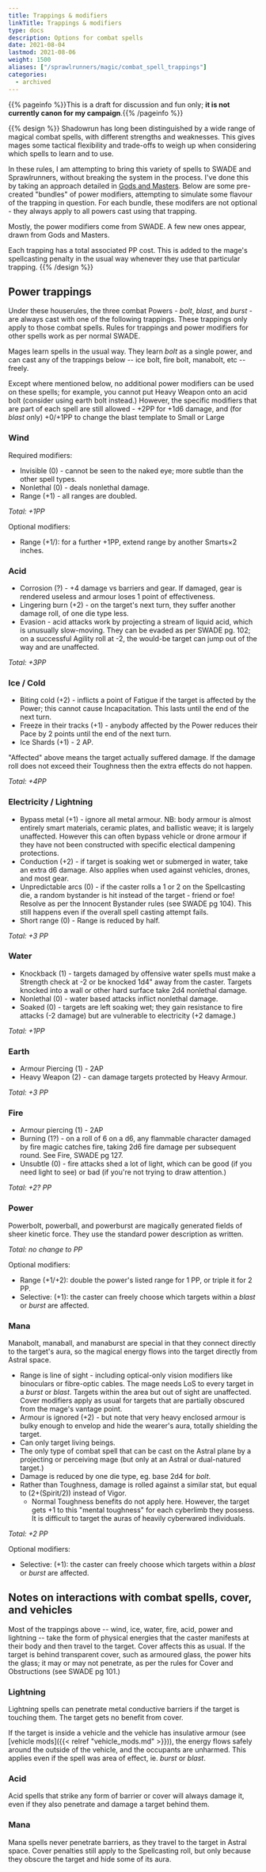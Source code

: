 ```yaml
---
title: Trappings & modifiers
linkTitle: Trappings & modifiers
type: docs
description: Options for combat spells
date: 2021-08-04
lastmod: 2021-08-06
weight: 1500
aliases: ["/sprawlrunners/magic/combat_spell_trappings"]
categories:
  - archived
---
```

{{% pageinfo %}}This is a draft for discussion and fun only; **it is not currently canon for my campaign**.{{% /pageinfo %}} 

{{% design %}}
Shadowrun has long been distinguished by a wide range of magical combat spells, with different strengths and weaknesses. This gives mages some tactical flexibility and trade-offs to weigh up when considering which spells to learn and to use.

In these rules, I am attempting to bring this variety of spells to SWADE and Sprawlrunners, without breaking the system in the process. I've done this by taking an approach detailed in [Gods and Masters](https://www.drivethrurpg.com/m/product/298441). Below are some pre-created "bundles" of power modifiers, attempting to simulate some flavour of the trapping in question. For each bundle, these modifers are not optional - they always apply to all powers cast using that trapping.

Mostly, the power modifiers come from SWADE. A few new ones appear, drawn from Gods and Masters.

Each trapping has a total associated PP cost. This is added to the mage's spellcasting penalty in the usual way whenever they use that particular trapping.
{{% /design %}} 

## Power trappings

Under these houserules, the three combat Powers - *bolt*, *blast*, and *burst* - are always cast with one of the following trappings. These trappings only apply to those combat spells. Rules for trappings and power modifiers for other spells work as per normal SWADE.

Mages learn spells in the usual way. They learn *bolt* as a single power, and can cast any of the trappings below -- ice bolt, fire bolt, manabolt, etc -- freely.

Except where mentioned below, no additional power modifiers can be used on these spells; for example, you cannot put Heavy Weapon onto an acid bolt (consider using earth bolt instead.) However, the specific modifiers that are part of each spell are still allowed - +2PP for +1d6 damage, and (for *blast* only) +0/+1PP to change the blast template to Small or Large 

### Wind

Required modifiers:

* Invisible (0) - cannot be seen to the naked eye; more subtle than the other spell types.
* Nonlethal (0) - deals nonlethal damage.
* Range (+1) - all ranges are doubled.

*Total: +1PP*

Optional modifiers:

* Range (+1/): for a further +1PP, extend range by another Smarts×2 inches.

### Acid

* Corrosion (?) - +4 damage vs barriers and gear. If damaged, gear is rendered useless and armour loses 1 point of effectiveness.
* Lingering burn (+2) - on the target's next turn, they suffer another damage roll, of one die type less. 
* Evasion - acid attacks work by projecting a stream of liquid acid, which is unusually slow-moving. They can be evaded as per SWADE pg. 102; on a successful Agility roll at -2, the would-be target can jump out of the way and are unaffected.

*Total: +3PP*

### Ice / Cold

* Biting cold (+2) - inflicts a point of Fatigue if the target is affected by the Power; this cannot cause Incapacitation. This lasts until the end of the next turn.
* Freeze in their tracks (+1) - anybody affected by the Power reduces their Pace by 2 points until the end of the next turn.
* Ice Shards (+1) - 2 AP.

"Affected" above means the target actually suffered damage. If the damage roll does not exceed their Toughness then the extra effects do not happen.

*Total: +4PP*

### Electricity / Lightning

* Bypass metal (+1) - ignore all metal armour. NB: body armour is almost entirely smart materials, ceramic plates, and ballistic weave; it is largely unaffected. However this can often bypass vehicle or drone armour if they have not been constructed with specific electical dampening protections.
* Conduction (+2) - if target is soaking wet or submerged in water, take an extra d6 damage. Also applies when used against vehicles, drones, and most gear.
* Unpredictable arcs (0) - if the caster rolls a 1 or 2 on the Spellcasting die, a random bystander is hit instead of the target - friend or foe! Resolve as per the Innocent Bystander rules (see SWADE pg 104). This still happens even if the overall spell casting attempt fails.
* Short range (0) - Range is reduced by half. 
 
*Total: +3 PP*

### Water

* Knockback (1) - targets damaged by offensive water spells must make a Strength check at -2 or be knocked 1d4" away from the caster. Targets knocked into a wall or other hard surface take 2d4 nonlethal damage.
* Nonlethal (0) - water based attacks inflict nonlethal damage.
* Soaked (0) - targets are left soaking wet; they gain resistance to fire attacks (-2 damage) but are vulnerable to electricity (+2 damage.)

*Total: +1PP*

### Earth

* Armour Piercing (1) - 2AP
* Heavy Weapon (2) - can damage targets protected by Heavy Armour.

*Total: +3 PP*

### Fire

* Armour piercing (1) - 2AP
* Burning (1?) - on a roll of 6 on a d6, any flammable character damaged by fire magic catches fire, taking 2d6 fire damage per subsequent round. See Fire, SWADE pg 127.
* Unsubtle (0) - fire attacks shed a lot of light, which can be good (if you need light to see) or bad (if you're not trying to draw attention.)

*Total: +2? PP*

### Power

Powerbolt, powerball, and powerburst are magically generated fields of sheer kinetic force. They use the standard power description as written.

*Total: no change to PP*

Optional modifiers:

* Range (+1/+2): double the power's listed range for 1 PP, or triple it for 2 PP.
* Selective: (+1): the caster can freely choose which targets within a *blast* or *burst* are affected.

### Mana

Manabolt, manaball, and manaburst are special in that they connect directly to the target's aura, so the magical energy flows into the target directly from Astral space.

* Range is line of sight - including optical-only vision modifiers like binoculars or fibre-optic cables. The mage needs LoS to every target in a *burst* or *blast*. Targets within the area but out of sight are unaffected. Cover modifiers apply as usual for targets that are partially obscured from the mage's vantage point.
* Armour is ignored (+2) - but note that very heavy enclosed armour is bulky enough to envelop and hide the wearer's aura, totally shielding the target.
* Can only target living beings.
* The only type of combat spell that can be cast on the Astral plane by a projecting or perceiving mage (but only at an Astral or dual-natured target.)
* Damage is reduced by one die type, eg. base 2d4 for *bolt*.
* Rather than Toughness, damage is rolled against a similar stat, but equal to (2+(Spirit/2)) instead of Vigor.
	* Normal Toughness benefits do not apply here. However, the target gets +1 to this "mental toughness" for each cyberlimb they possess. It is difficult to target the auras of heavily cyberwared individuals.

*Total: +2 PP*

Optional modifiers:

* Selective: (+1): the caster can freely choose which targets within a *blast* or *burst* are affected.

## Notes on interactions with combat spells, cover, and vehicles

Most of the trappings above -- wind, ice, water, fire, acid, power and lightning -- take the form of physical energies that the caster manifests at their body and then travel to the target. Cover affects this as usual. If the target is behind transparent cover, such as armoured glass, the power hits the glass; it may or may not penetrate, as per the rules for Cover and Obstructions (see SWADE pg 101.) 

### Lightning

Lightning spells can penetrate metal conductive barriers if the target is touching them. The target gets no benefit from cover.

If the target is inside a vehicle and the vehicle has insulative armour (see [vehicle mods]({{< relref "vehicle_mods.md" >}})), the energy flows safely around the outside of the vehicle, and the occupants are unharmed. This applies even if the spell was area of effect, ie. *burst* or *blast*.

### Acid

Acid spells that strike any form of barrier or cover will always damage it, even if they also penetrate and damage a target behind them.

### Mana

Mana spells never penetrate barriers, as they travel to the target in Astral space. Cover penalties still apply to the Spellcasting roll, but only because they obscure the target and hide some of its aura.